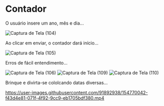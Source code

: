# Contador
O usuário insere um ano, mês e dia...

![Captura de Tela (104)](https://user-images.githubusercontent.com/91892938/154768972-1ec69b55-3305-43b7-8934-5fa1044867ad.png)

Ao clicar em enviar, o contador dará início...

![Captura de Tela (105)](https://user-images.githubusercontent.com/91892938/154769142-0c2d6a90-d0d8-41fc-b27c-9838aba118c1.png)

Erros de fácil entendimento...

![Captura de Tela (106)](https://user-images.githubusercontent.com/91892938/154769823-6a11ba05-c0c8-46c2-8eda-3c9a0723df7c.png)
![Captura de Tela (109)](https://user-images.githubusercontent.com/91892938/154770553-4229aebb-b356-4b9f-9050-cbeee3b9486d.png)
![Captura de Tela (110)](https://user-images.githubusercontent.com/91892938/154770564-8dd777ea-6fbf-48c5-a707-b75a8333d2e5.png)

Brinque e divirta-se cololcando datas diversas...

https://user-images.githubusercontent.com/91892938/154770042-f43d4e81-071f-4f92-9cc9-eb1705bdf380.mp4
